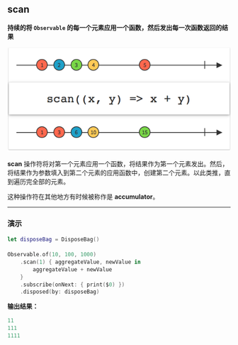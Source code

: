 ## scan

**持续的将 `Observable` 的每一个元素应用一个函数，然后发出每一次函数返回的结果**

![](/assets/WhichOperator/Operators/scan.png)

**scan** 操作符将对第一个元素应用一个函数，将结果作为第一个元素发出。然后，将结果作为参数填入到第二个元素的应用函数中，创建第二个元素。以此类推，直到遍历完全部的元素。

这种操作符在其他地方有时候被称作是 **accumulator**。

---

### 演示

```swift
let disposeBag = DisposeBag()

Observable.of(10, 100, 1000)
    .scan(1) { aggregateValue, newValue in
        aggregateValue + newValue
    }
    .subscribe(onNext: { print($0) })
    .disposed(by: disposeBag)
```

**输出结果：**

```swift
11
111
1111
```
